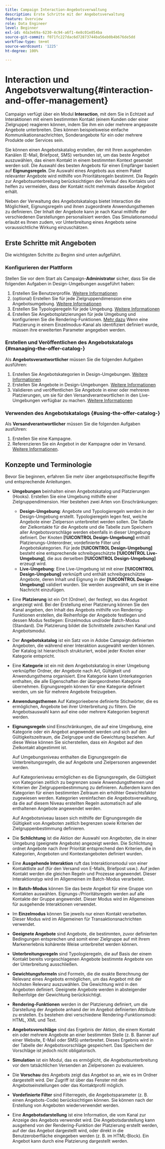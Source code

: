 ```yaml
---
title: Campaign Interaction-Angebotsverwaltung
description: Erste Schritte mit der Angebotsverwaltung
feature: Overview
role: Data Engineer
level: Beginner
exl-id: 4da3e69a-6230-4c94-a6f1-4e8c01e854ba
source-git-commit: f071fc227dac6d72873744ba56eb0b4b676de5dd
workflow-type: tm+mt
source-wordcount: '1225'
ht-degree: 100%

---
```


# Interaction und Angebotsverwaltung{#interaction-and-offer-management}

Campaign verfügt über ein Modul **Interaction**, mit dem Sie in Echtzeit auf Interaktionen mit einem bestimmten Kontakt (einem Kunden oder einer Zielgruppe) reagieren können, indem Sie ihm ein oder mehrere angepasste Angebote unterbreiten. Dies können beispielsweise einfache Kommunikationsnachrichten, Sonderangebote für ein oder mehrere Produkte oder Services sein.

Sie können einen Angebotskatalog erstellen, der mit Ihren ausgehenden Kanälen (E-Mail, Briefpost, SMS) verbunden ist, um das beste Angebot auszuwählen, das einem Kontakt in einem bestimmten Kontext gesendet werden soll. Die Auswahl des besten Angebots für einen Empfänger basiert auf **Eignungsregeln**. Die Auswahl eines Angebots aus einem Paket relevanter Angebote wird mithilfe von Prioritätsregeln bestimmt. Die Regeln zur Angebotsunterbreitung berücksichtigen den Verlauf des Kontakts und helfen zu vermeiden, dass der Kontakt nicht mehrmals dasselbe Angebot erhält.

Neben der Verwaltung des Angebotskatalogs bietet Interaction die Möglichkeit, Eignungsregeln und ihnen zugeordnete Anwendungsthemen zu definieren. Der Inhalt der Angebote kann je nach Kanal mithilfe der verschiedenen Darstellungen personalisiert werden. Das Simulationsmodul erlaubt es Ihnen zudem, vor Unterbreitung eines Angebots seine voraussichtliche Wirkung einzuschätzen.

## Erste Schritte mit Angeboten

Die wichtigsten Schritte zu Beginn sind unten aufgeführt.

### Konfigurieren der Plattform

Stellen Sie vor dem Start als Campaign-**Administrator** sicher, dass Sie die folgenden Aufgaben in Design-Umgebungen ausgeführt haben:

1. Erstellen Sie Benutzerprofile. [Weitere Informationen](interaction-operators.md)
1. (optional) Erstellen Sie für jede Zielgruppendimension eine Angebotsumgebung. [Weitere Informationen](interaction-env.md)
1. Erstellen Sie Typologieregeln für jede Umgebung. [Weitere Informationen](interaction-offer.md#offer-presentation)
1. Erstellen Sie Angebotsplatzierungen für jede Umgebung und konfigurieren Sie die Rendering-Funktionen. [Mehr dazu](interaction-offer-spaces.md)
Wenn eine Platzierung in einem Einzelmodus-Kanal als identifiziert definiert wurde, müssen ihre erweiterten Parameter angegeben werden.

### Erstellen und Veröffentlichen des Angebotskatalogs {#managing-the-offer-catalog-}

Als **Angebotsverantwortlicher** müssen Sie die folgenden Aufgaben ausführen:

1. Erstellen Sie Angebotskategorien in Design-Umgebungen. [Weitere Informationen](interaction-offer-catalog.md#creating-offer-categories)
1. Erstellen Sie Angebote in Design-Umgebungen. [Weitere Informationen](interaction-offer.md)
1. Validieren und veröffentlichen Sie Angebote in einer oder mehreren Platzierungen, um sie für den Versandverantwortlichen in den Live-Umgebungen verfügbar zu machen. [Weitere Informationen](interaction-offer.md#approve-offers)

### Verwenden des Angebotskatalogs {#using-the-offer-catalog-}

Als **Versandverantwortlicher** müssen Sie die folgenden Aufgaben ausführen:

1. Erstellen Sie eine Kampagne.
1. Referenzieren Sie ein Angebot in der Kampagne oder im Versand. [Weitere Informationen](interaction-send-offers.md).


## Konzepte und Terminologie

Bevor Sie beginnen, erfahren Sie mehr über angebotsspezifische Begriffe und entsprechende Anleitungen.

* **Umgebungen** beinhalten einen Angebotskatalog und Platzierungen (Hooks). Erstellen Sie eine Umgebung mithilfe einer Zielgruppendimension.
Hier bestehen zwei Arten von Einschränkungen:

   * **Design-Umgebung**: Angebote und Typologieregeln werden in der Design-Umgebung erstellt. Typologieregeln legen fest, welche Angebote einer Zielperson unterbreitet werden sollen. Die Tabelle der Zielkontakte für die Angebote und die Tabelle zum Speichern aller Angebotsvorschläge werden ebenfalls in dieser Umgebung definiert. Der Knoten **[!UICONTROL Design-Umgebung]** enthält Platzierungs-Unterordner, vordefinierte Filter und Angebotskategorien. Für jede **[!UICONTROL Design-Umgebung]** besteht eine entsprechende schreibgeschützte **[!UICONTROL Live-Umgebung]**, die aus derselben **[!UICONTROL Design-Umgebung]** erzeugt wird.
   * **Live-Umgebung**: Eine Live-Umgebung ist mit einer **[!UICONTROL Design-Umgebung]** verknüpft und enthält schreibgeschützte Angebote, deren Inhalt und Eignung in der **[!UICONTROL Design-Umgebung]** validiert wurden. Sie werden ausgewählt, um sie in eine Nachricht einzufügen.

* Eine **Platzierung** ist ein Ort (Ordner), der festlegt, wo das Angebot angezeigt wird. Bei der Erstellung einer Platzierung können Sie den Kanal angeben, den Inhalt des Angebots mithilfe von Rendering-Funktionen erstellen, die Reihenfolge der Angebote festlegen und dessen Modus festlegen: Einzelmodus und/oder Batch-Modus (Standard). Die Platzierung bildet die Schnittstelle zwischen Kanal und Angebotsmodul.
* Der **Angebotskatalog** ist ein Satz von in Adobe Campaign definierten Angeboten, die während einer Interaktion ausgewählt werden können. Der Katalog ist hierarchisch strukturiert, wobei jeder Knoten einer Kategorie entspricht.
* Eine **Kategorie** ist ein mit dem Angebotskatalog in einer Umgebung verknüpfter Ordner, der Angebote nach Art, Gültigkeit und Anwendungsthema organisiert. Eine Kategorie kann Unterkategorien enthalten, die alle Eigenschaften der übergeordneten Kategorie übernehmen. Eignungsregeln können für eine Kategorie definiert werden, um sie für mehrere Angebote freizugeben.
* **Anwendungsthemen** Auf Kategorieebene definierte Stichwörter, die es ermöglichen, Angebote bei ihrer Unterbreitung zu filtern. Die Angebotsauswahl kann auf eine oder mehrere Kategorien begrenzt werden.
* **Eignungsregeln** sind Einschränkungen, die auf eine Umgebung, eine Kategorie oder ein Angebot angewendet werden und sich auf den Gültigkeitszeitraum, die Zielgruppe und die Gewichtung beziehen. Auf diese Weise können Sie sicherstellen, dass ein Angebot auf den Zielkontakt abgestimmt ist.

   Auf Umgebungsniveau enthalten die Eignungsregeln die Unterbreitungsregeln, die auf Angebote und Zielpersonen angewendet werden.

   Auf Kategorieniveau ermöglichen es die Eignungsregeln, die Gültigkeit von Kategorien zeitlich zu begrenzen sowie Anwendungsthemen und Kriterien der Zielgruppenbestimmung zu definieren. Außerdem kann den Kategorien für einen bestimmten Zeitraum ein erhöhter Gewichtsfaktor zugewiesen werden. Kategorien vereinfachen die Angebotsverwaltung, da die auf diesem Niveau erstellten Regeln automatisch auf alle enthaltenen Angebote angewendet werden.

   Auf Angebotsniveau lassen sich mithilfe der Eignungsregeln die Gültigkeit von Angeboten zeitlich begrenzen sowie Kriterien der Zielgruppenbestimmung definieren.

* Die **Schlichtung** ist die Aktion der Auswahl von Angeboten, die in einer Umgebung (geeignete Angebote) angezeigt werden. Die Schlichtung ordnet Angebote nach ihrer Priorität entsprechend den Kriterien, die in Kategorien, Angeboten und Kontextangeboten definiert wurden.
* Eine **Ausgehende Interaktion** ruft das Interaktionsmodul von einer Kontaktliste auf (für den Versand von E-Mails, Briefpost usw.). Auf jeden Kontakt werden die gleichen Regeln und Prozesse angewendet. Dieser Interaktionstyp wird im Allgemeinen im Batch-Modus verarbeitet.
* Im **Batch-Modus** können Sie das beste Angebot für eine Gruppe von Kontakten auswählen. Eignungs-/Prioritätsregeln werden auf alle Kontakte der Gruppe angewendet. Dieser Modus wird im Allgemeinen für ausgehende Interaktionen verwendet.
* Im **Einzelmodus** können Sie jeweils nur einen Kontakt verarbeiten. Dieser Modus wird im Allgemeinen für Transaktionsnachrichten verwendet.
* **Geeignete Angebote** sind Angebote, die bestimmten, zuvor definierten Bedingungen entsprechen und somit einer Zielgruppe auf mit ihrem Markenerlebnis kohärente Weise unterbreitet werden können.
* **Unterbreitungsregeln** sind Typologieregeln, die auf Basis der einem Kontakt bereits vorgeschlagenen Angebote bestimmte Angebote von der Unterbreitung ausschließen.
* **Gewichtungsformeln** sind Formeln, die die exakte Berechnung der Relevanz eines Angebots ermöglichen, um das Angebot mit der höchsten Relevanz auszuwählen. Die Gewichtung wird in den Angeboten definiert. Geeignete Angebote werden in absteigender Reihenfolge der Gewichtung berücksichtigt.
* **Rendering-Funktionen** werden in der Platzierung definiert, um die Darstellung der Angebote anhand der im Angebot definierten Attribute zu erstellen. Es bestehen drei verschiedene Rendering-Funktionsmodi: HTML, XML und Text.
* **Angebotsvorschläge** sind das Ergebnis der Aktion, die einem Kontakt ein oder mehrere Angebote an einer bestimmten Stelle (z. B. Banner auf einer Website, E-Mail oder SMS) unterbreitet. Dieses Ergebnis wird in der Tabelle der Angebotsvorschläge gespeichert. Das Speichern der Vorschläge ist jedoch nicht obligatorisch.
* **Simulation** ist ein Modul, das es ermöglicht, die Angebotsunterbreitung vor dem tatsächlichen Versenden an Zielpersonen zu evaluieren.
* Die **Vorschau** des Angebots zeigt das Angebot so an, wie es im Ordner dargestellt wird. Der Zugriff ist über das Fenster mit den Angebotseinstellungen oder das Kontaktprofil möglich.
* **Vordefinierte Filter** sind Filterregeln, die Angebotsparameter (z. B. einen Angebots-Code) berücksichtigen können. Sie können nach der Erstellung von Angeboten wiederverwendet werden.
* Eine **Angebotsdarstellung** ist eine Information, die vom Kanal zur Anzeige des Angebots verwendet wird. Die Angebotsdarstellung kann ausgehend von der Rendering-Funktion der Platzierung erstellt werden, auf der das Angebot dargestellt wird, oder direkt in die Benutzeroberfläche eingegeben werden (z. B. im HTML-Block). Ein Angebot kann durch eine Platzierung dargestellt werden.
